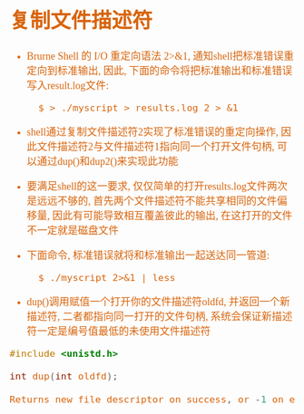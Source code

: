 <font size=4 color=#D8650D face="微软雅黑">

# 复制文件描述符

+ Brurne Shell 的 I/O 重定向语法 2>&1, 通知shell把标准错误重定向到标准输出, 因此, 下面的命令将把标准输出和标准错误写入result.log文件:
	
		$ > ./myscript > results.log 2 > &1

+ shell通过复制文件描述符2实现了标准错误的重定向操作, 因此文件描述符2与文件描述符1指向同一个打开文件句柄, 可以通过dup()和dup2()来实现此功能
+ 要满足shell的这一要求, 仅仅简单的打开results.log文件两次是远远不够的, 首先两个文件描述符不能共享相同的文件偏移量, 因此有可能导致相互覆盖彼此的输出, 在这打开的文件不一定就是磁盘文件
+ 下面命令, 标准错误就将和标准输出一起送达同一管道:

		$ ./myscript 2>&1 | less

+ dup()调用赋值一个打开你的文件描述符oldfd, 并返回一个新描述符, 二者都指向同一打开的文件句柄, 系统会保证新描述符一定是编号值最低的未使用文件描述符

```c
#include <unistd.h>

int dup(int oldfd);

Returns new file descriptor on success, or -1 on error
```



